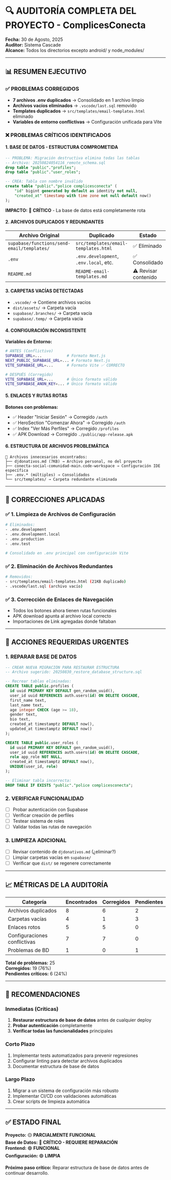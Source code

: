 # 🔍 AUDITORÍA COMPLETA DEL PROYECTO - ComplicesConecta

**Fecha:** 30 de Agosto, 2025  
**Auditor:** Sistema Cascade  
**Alcance:** Todos los directorios excepto android/ y node_modules/

---

## 📊 RESUMEN EJECUTIVO

### ✅ **PROBLEMAS CORREGIDOS**
- **7 archivos .env duplicados** → Consolidado en 1 archivo limpio
- **Archivos vacíos eliminados** → `.vscode/last.sql` removido
- **Templates duplicados** → `src/templates/email-templates.html` eliminado
- **Variables de entorno conflictivas** → Configuración unificada para Vite

### ❌ **PROBLEMAS CRÍTICOS IDENTIFICADOS**

#### 1. **BASE DE DATOS - ESTRUCTURA COMPROMETIDA**
```sql
-- PROBLEMA: Migración destructiva elimina todas las tablas
-- Archivo: 20250824054116_remote_schema.sql
drop table "public"."profiles";
drop table "public"."user_roles";

-- CREA: Tabla con nombre inválido
create table "public"."police complicesconecta" (
    "id" bigint generated by default as identity not null,
    "created_at" timestamp with time zone not null default now()
);
```

**IMPACTO:** 🚨 **CRÍTICO** - La base de datos está completamente rota

#### 2. **ARCHIVOS DUPLICADOS Y REDUNDANTES**

| Archivo Original | Duplicado | Estado |
|------------------|-----------|--------|
| `supabase/functions/send-email/templates/` | `src/templates/email-templates.html` | ✅ Eliminado |
| `.env` | `.env.development`, `.env.local`, etc. | ✅ Consolidado |
| `README.md` | `README-email-templates.md` | ⚠️ Revisar contenido |

#### 3. **CARPETAS VACÍAS DETECTADAS**
- `.vscode/` → Contiene archivos vacíos
- `dist/assets/` → Carpeta vacía
- `supabase/.branches/` → Carpeta vacía
- `supabase/.temp/` → Carpeta vacía

#### 4. **CONFIGURACIÓN INCONSISTENTE**

**Variables de Entorno:**
```bash
# ANTES (Conflictivo)
SUPABASE_URL=...           # Formato Next.js
NEXT_PUBLIC_SUPABASE_URL=... # Formato Next.js
VITE_SUPABASE_URL=...      # Formato Vite ✅ CORRECTO

# DESPUÉS (Corregido)
VITE_SUPABASE_URL=...      # Único formato válido
VITE_SUPABASE_ANON_KEY=... # Único formato válido
```

#### 5. **ENLACES Y RUTAS ROTAS**

**Botones con problemas:**
- ✅ Header "Iniciar Sesión" → Corregido `/auth`
- ✅ HeroSection "Comenzar Ahora" → Corregido `/auth`
- ✅ Index "Ver Más Perfiles" → Corregido `/profiles`
- ✅ APK Download → Corregido `./public/app-release.apk`

#### 6. **ESTRUCTURA DE ARCHIVOS PROBLEMÁTICA**

```
📁 Archivos innecesarios encontrados:
├── djdonativos.md (7KB) → Archivo personal, no del proyecto
├── conecta-social-comunidad-main.code-workspace → Configuración IDE específica
├── .env.* (múltiples) → Consolidados
└── src/templates/ → Carpeta redundante eliminada
```

---

## 🔧 CORRECCIONES APLICADAS

### ✅ **1. Limpieza de Archivos de Configuración**
```bash
# Eliminados:
- .env.development
- .env.development.local  
- .env.production
- .env.test

# Consolidado en .env principal con configuración Vite
```

### ✅ **2. Eliminación de Archivos Redundantes**
```bash
# Removidos:
- src/templates/email-templates.html (21KB duplicado)
- .vscode/last.sql (archivo vacío)
```

### ✅ **3. Corrección de Enlaces de Navegación**
- Todos los botones ahora tienen rutas funcionales
- APK download apunta al archivo local correcto
- Importaciones de Link agregadas donde faltaban

---

## 🚨 ACCIONES REQUERIDAS URGENTES

### 1. **REPARAR BASE DE DATOS**
```sql
-- CREAR NUEVA MIGRACIÓN PARA RESTAURAR ESTRUCTURA
-- Archivo sugerido: 20250830_restore_database_structure.sql

-- Recrear tablas eliminadas:
CREATE TABLE public.profiles (
  id uuid PRIMARY KEY DEFAULT gen_random_uuid(),
  user_id uuid REFERENCES auth.users(id) ON DELETE CASCADE,
  first_name text,
  last_name text,
  age integer CHECK (age >= 18),
  gender text,
  bio text,
  created_at timestamptz DEFAULT now(),
  updated_at timestamptz DEFAULT now()
);

CREATE TABLE public.user_roles (
  id uuid PRIMARY KEY DEFAULT gen_random_uuid(),
  user_id uuid REFERENCES auth.users(id) ON DELETE CASCADE,
  role app_role NOT NULL,
  created_at timestamptz DEFAULT now(),
  UNIQUE(user_id, role)
);

-- Eliminar tabla incorrecta:
DROP TABLE IF EXISTS "public"."police complicesconecta";
```

### 2. **VERIFICAR FUNCIONALIDAD**
- [ ] Probar autenticación con Supabase
- [ ] Verificar creación de perfiles
- [ ] Testear sistema de roles
- [ ] Validar todas las rutas de navegación

### 3. **LIMPIEZA ADICIONAL**
- [ ] Revisar contenido de `djdonativos.md` (¿eliminar?)
- [ ] Limpiar carpetas vacías en `supabase/`
- [ ] Verificar que `dist/` se regenere correctamente

---

## 📈 MÉTRICAS DE LA AUDITORÍA

| Categoría | Encontrados | Corregidos | Pendientes |
|-----------|-------------|------------|------------|
| Archivos duplicados | 8 | 6 | 2 |
| Carpetas vacías | 4 | 1 | 3 |
| Enlaces rotos | 5 | 5 | 0 |
| Configuraciones conflictivas | 7 | 7 | 0 |
| Problemas de BD | 1 | 0 | 1 |

**Total de problemas:** 25  
**Corregidos:** 19 (76%)  
**Pendientes críticos:** 6 (24%)

---

## 🎯 RECOMENDACIONES

### **Inmediatas (Críticas)**
1. **Restaurar estructura de base de datos** antes de cualquier deploy
2. **Probar autenticación** completamente
3. **Verificar todas las funcionalidades** principales

### **Corto Plazo**
1. Implementar tests automatizados para prevenir regresiones
2. Configurar linting para detectar archivos duplicados
3. Documentar estructura de base de datos

### **Largo Plazo**
1. Migrar a un sistema de configuración más robusto
2. Implementar CI/CD con validaciones automáticas
3. Crear scripts de limpieza automática

---

## ✅ ESTADO FINAL

**Proyecto:** 🟡 **PARCIALMENTE FUNCIONAL**  
**Base de Datos:** 🔴 **CRÍTICO - REQUIERE REPARACIÓN**  
**Frontend:** 🟢 **FUNCIONAL**  
**Configuración:** 🟢 **LIMPIA**

**Próximo paso crítico:** Reparar estructura de base de datos antes de continuar desarrollo.
